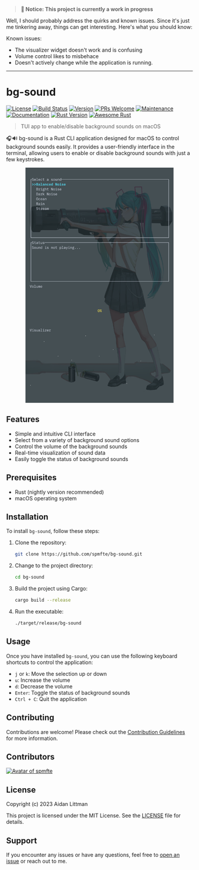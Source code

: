 > **🚧 Notice: This project is currently a work in progress** 

Well, I should probably address the quirks and known issues. Since it's just me tinkering away, things can get interesting. Here's what you should know:

Known issues:
- The visualizer widget doesn't work and is confusing
- Volume control likes to misbehace
- Doesn't actively change while the application is running.
---

# bg-sound

[![License](https://img.shields.io/badge/license-MIT-blue.svg)](https://opensource.org/licenses/MIT)
[![Build Status](https://img.shields.io/travis/your-username/bg-sound/master.svg)](https://travis-ci.org/your-username/bg-sound)
[![Version](https://img.shields.io/badge/version-1.0.0-green.svg)](https://github.com/your-username/bg-sound/releases)
[![PRs Welcome](https://img.shields.io/badge/PRs-welcome-brightgreen.svg)](https://github.com/your-username/bg-sound/pulls)
[![Maintenance](https://img.shields.io/badge/Maintained%3F-yes-green.svg)](https://github.com/your-username/bg-sound/graphs/commit-activity)
[![Documentation](https://img.shields.io/badge/docs-yes-brightgreen.svg)](https://your-username.github.io/bg-sound)
[![Rust Version](https://img.shields.io/badge/rust-1.55%2B-orange.svg)](https://www.rust-lang.org)
[![Awesome Rust](https://img.shields.io/badge/Awesome-Rust-8C271E.svg)](https://github.com/rust-unofficial/awesome-rust)

> TUI app to enable/disable background sounds on macOS

🎧🔊 bg-sound is a Rust CLI application designed for macOS to control background sounds easily. It provides a user-friendly interface in the terminal, allowing users to enable or disable background sounds with just a few keystrokes.

<p align="center">
  <img src="bgsdemo.png" alt="Demo" width="400">
</p>

## Features

- Simple and intuitive CLI interface
- Select from a variety of background sound options
- Control the volume of the background sounds
- Real-time visualization of sound data
- Easily toggle the status of background sounds

## Prerequisites

- Rust (nightly version recommended)
- macOS operating system

## Installation

To install `bg-sound`, follow these steps:

1. Clone the repository:

   ```bash
   git clone https://github.com/spmfte/bg-sound.git
   ```

2. Change to the project directory:

   ```bash
   cd bg-sound
   ```

3. Build the project using Cargo:

   ```bash
   cargo build --release
   ```

4. Run the executable:

   ```bash
   ./target/release/bg-sound
   ```

## Usage

Once you have installed `bg-sound`, you can use the following keyboard shortcuts to control the application:

- `j` or `k`: Move the selection up or down
- `u`: Increase the volume
- `d`: Decrease the volume
- `Enter`: Toggle the status of background sounds
- `Ctrl + C`: Quit the application

## Contributing

Contributions are welcome! Please check out the [Contribution Guidelines](CONTRIBUTING.md) for more information.

## Contributors

<!-- Add contributors' avatars and names below: -->
[<img src="https://avatars.githubusercontent.com/spmfte" width="64px" alt="Avatar of spmfte">](https://github.com/spmfte)  

## License

Copyright (c) 2023 Aidan Littman

This project is licensed under the MIT License. See the [LICENSE](LICENSE) file for details.

## Support

If you encounter any issues or have any questions, feel free to [open an issue](https://github.com/spmfte/bg-sound/issues) or reach out to me.
